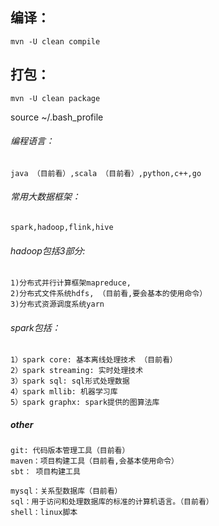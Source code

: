 
## 编译：
    mvn -U clean compile
## 打包：
    mvn -U clean package

source ~/.bash_profile


###### 编程语言：
    java （目前看）,scala （目前看）,python,c++,go

###### 常用大数据框架：
    spark,hadoop,flink,hive

###### hadoop包括3部分: 
    1)分布式并行计算框架mapreduce,
    2)分布式文件系统hdfs, （目前看,要会基本的使用命令）
    3)分布式资源调度系统yarn

###### spark包括：
    1）spark core: 基本离线处理技术 （目前看）
    2）spark streaming: 实时处理技术
    3）spark sql: sql形式处理数据
    4）spark mllib: 机器学习库
    5）spark graphx: spark提供的图算法库

##### other
    git: 代码版本管理工具（目前看）
    maven：项目构建工具（目前看,会基本使用命令）
    sbt： 项目构建工具

    mysql：关系型数据库（目前看）
    sql：用于访问和处理数据库的标准的计算机语言。（目前看）
    shell：linux脚本

